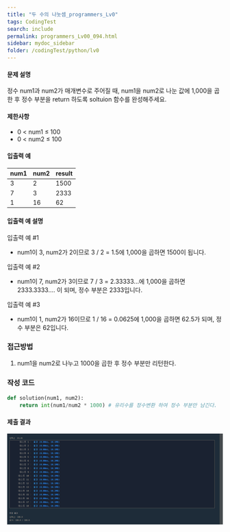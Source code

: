 ```yaml
---
title: "두 수의 나눗셈_programmers_Lv0"
tags: CodingTest
search: include
permalink: programmers_Lv00_094.html
sidebar: mydoc_sidebar
folder: /codingTest/python/lv0
---
```



#### 문제 설명 <br>

정수 num1과 num2가 매개변수로 주어질 때, num1을 num2로 나눈 값에 1,000을 곱한 후 정수 부분을 return 하도록 soltuion 함수를 완성해주세요.

#### 제한사항 <br>

- 0 < num1 ≤ 100
- 0 < num2 ≤ 100

#### 입출력 예 <br>
  
num1|	num2|	result
---|---|---
3|	2|	1500
7|	3|	2333
1|	16|	62

#### 입출력 예 설명 <br>

입출력 예 #1
- num1이 3, num2가 2이므로 3 / 2 = 1.5에 1,000을 곱하면 1500이 됩니다.

입출력 예 #2
- num1이 7, num2가 3이므로 7 / 3 = 2.33333...에 1,000을 곱하면 2333.3333.... 이 되며, 정수 부분은 2333입니다.

입출력 예 #3
- num1이 1, num2가 16이므로 1 / 16 = 0.0625에 1,000을 곱하면 62.5가 되며, 정수 부분은 62입니다.

### 접근방법 <br>

1. num1을 num2로 나누고 1000을 곱한 후 정수 부분만 리턴한다.

### 작성 코드 <br>

```python
def solution(num1, num2):
    return int(num1/num2 * 1000) # 유리수를 정수변환 하여 정수 부분만 남긴다.
```

#### 제출 결과

![제출 결과](\images\programmers_Lv00_094.png)





